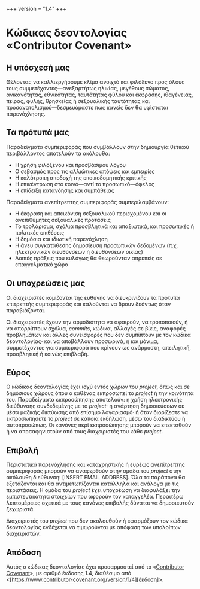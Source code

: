 +++
version = "1.4"
+++

# Κώδικας δεοντολογίας «Contributor Covenant»

## Η υπόσχεσή μας

Θέλοντας να καλλιεργήσουμε κλίμα ανοιχτό και φιλόξενο προς
όλους τους συμμετέχοντες—ανεξαρτήτως ηλικίας, μεγέθους σώματος, ανικανότητας,
εθνικότητας, ταυτότητας φύλου και έκφρασης, ιθαγένειας, πείρας, φυλής,
θρησκείας ή σεξουαλικής ταυτότητας και προσανατολισμού—δεσμευόμαστε πως
κανείς δεν θα υφίσταται παρενόχλησης.

## Τα πρότυπά μας

Παραδείγματα συμπεριφοράς που συμβάλλουν στην δημιουργία θετικού περιβάλλοντος
αποτελούν τα ακόλουθα:

* Η χρήση φιλόξενου και προσβάσιμου λόγου
* Ο σεβασμός προς τις αλλιώτικες απόψεις και εμπειρίες
* Η καλότροπη αποδοχή της εποικοδομητικής κριτικής
* Η επικέντρωση στο κοινό—αντί το προσωπικό—όφελος
* Η επίδειξη κατανόησης και συμπάθειας

Παραδείγματα ανεπίτρεπτης συμπεριφοράς συμπεριλαμβάνουν:

* Η έκφραση και απεικόνιση σεξουαλικού περιεχομένου και οι ανεπιθύμητες
  σεξουαλικές προτάσεις
* Το τρολάρισμα, σχόλια προσβλητικά και απαξιωτικά, και προσωπικές ή
  πολιτικές επιθέσεις
* Η δημόσια και ιδιωτική παρενόχληση
* Η άνευ συγκατάθεσης δημοσίευση προσωπικών δεδομένων (π.χ. ηλεκτρονικών
  διευθύνσεων ή διευθύνσεων οικίας)
* Λοιπές πράξεις που ευλόγως θα θεωρούνταν απρεπείς σε επαγγελματικό χώρο

## Οι υποχρεώσεις μας

Οι διαχειριστές κομίζονται της ευθύνης να διευκρινίζουν τα πρότυπα επιτρεπτής
συμπεριφοράς και καλούνται να δρουν δεόντως όταν παραβιάζονται.

Οι διαχειριστές έχουν την αρμοδιότητα να αφαιρούν, να τροποποιούν, ή να
απορρίπτουν σχόλια, _commits_, κώδικα, αλλαγές σε βίκις, αναφορές προβλημάτων
και άλλες συνεισφορές που δεν συμπίπτουν με τον κώδικα δεοντολογίας· και να
αποβάλλουν προσωρινά, ή και μόνιμα, συμμετέχοντες για συμπεριφορά που κρίνουν ως
ανάρμοστη, απειλητική, προσβλητική ή κοινώς επιβλαβή.

## Εύρος

Ο κώδικας δεοντολογίας έχει ισχύ εντός χώρων του _project_, όπως και σε
δημόσιους χώρους όπου ο καθένας εκπροσωπεί το _project_ ή την κοινότητά του.
Παραδείγματα εκπροσώπησης αποτελούν: η χρήση ηλεκτρονικής διεύθυνσης
συνδεδεμένης με το _project_· η ανάρτηση δημοσιεύσεων σε μέσα μαζικής δικτύωσης
από επίσημο λογαριασμό· ή όταν διορίζεστε να εκπροσωπήσετε το _project_ σε
κάποια εκδήλωση, μέσω του διαδικτύου ή αυτοπροσώπως.  Οι κανόνες περί
εκπροσώπησης μπορούν να επεκταθούν ή να αποσαφηνιστούν από τους διαχειριστές του
κάθε _project_.

## Επιβολή

Περιστατικά παρενόχλησης και καταχρηστικής ή ευρέως ανεπίτρεπτης συμπεριφοράς
μπορούν να αναφερθούν στην ομάδα του _project_ στην ακόλουθη διεύθυνση:
[INSERT EMAIL ADDRESS].  Όλα τα παράπονα θα εξετάζονται και θα αντιμετωπίζονται
κατάλληλα και ανάλογα με τις περιστάσεις.  Η ομάδα του _project_ έχει υποχρέωση
να διαφυλάξει την εμπιστευτικότητα στοιχείων που αφορούν τον καταγγελέα.
Περαιτέρω λεπτομέρειες σχετικά με τους κανόνες επιβολής δύναται να δημοσιευτούν
ξεχωριστά.

Διαχειριστές του _project_ που δεν ακολουθούν ή εφαρμόζουν τον κώδικα
δεοντολογίας ενδέχεται να τιμωρούνται με απόφαση των υπολοίπων διαχειριστών.

## Απόδοση

Αυτός ο κώδικας δεοντολογίας έχει προσαρμοστεί από το
«[Contributor Covenant][οικοσελίδα]», με αριθμό έκδοσης 1.4, διαθέσιμο από
<[https://www.contributor-covenant.org/version/1/4][έκδοση]>.

[οικοσελίδα]: https://www.contributor-covenant.org
[έκδοση]: https://www.contributor-covenant.org/version/1/4/
